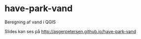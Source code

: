 have-park-vand
==============

Beregning af vand i QGIS

Slides kan ses på http://asgerpetersen.github.io/have-park-vand
